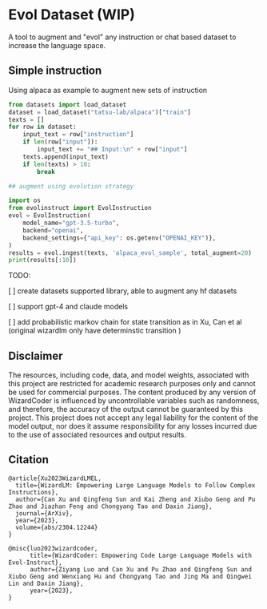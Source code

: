 # Evol Dataset (WIP)

A tool to augment and "evol" any instruction or chat based dataset to increase the language space.


## Simple instruction

Using alpaca as example to augment new sets of instruction

```python
from datasets import load_dataset
dataset = load_dataset("tatsu-lab/alpaca")["train"]
texts = []
for row in dataset:
    input_text = row["instruction"]
    if len(row["input"]):
        input_text += "## Input:\n" + row["input"]
    texts.append(input_text)
    if len(texts) > 10:
        break

## augment using evolution strategy

import os
from evolinstruct import EvolInstruction
evol = EvolInstruction(
    model_name="gpt-3.5-turbo",
    backend="openai",
    backend_settings={"api_key": os.getenv("OPENAI_KEY")},
)
results = evol.ingest(texts, 'alpaca_evol_sample', total_augment=20)
print(results[:10])
```



TODO:


[ ] create datasets supported library, able to augment any hf datasets

[ ] support gpt-4 and claude models

[ ] add probabilistic markov chain for state transition as in Xu, Can et al (original wizardlm only have determinstic transition )


## Disclaimer

The resources, including code, data, and model weights, associated with this project are restricted for academic research purposes only and cannot be used for commercial purposes. The content produced by any version of WizardCoder is influenced by uncontrollable variables such as randomness, and therefore, the accuracy of the output cannot be guaranteed by this project. This project does not accept any legal liability for the content of the model output, nor does it assume responsibility for any losses incurred due to the use of associated resources and output results.

## Citation

```
@article{Xu2023WizardLMEL,
  title={WizardLM: Empowering Large Language Models to Follow Complex Instructions},
  author={Can Xu and Qingfeng Sun and Kai Zheng and Xiubo Geng and Pu Zhao and Jiazhan Feng and Chongyang Tao and Daxin Jiang},
  journal={ArXiv},
  year={2023},
  volume={abs/2304.12244}
}
```

```
@misc{luo2023wizardcoder,
      title={WizardCoder: Empowering Code Large Language Models with Evol-Instruct},
      author={Ziyang Luo and Can Xu and Pu Zhao and Qingfeng Sun and Xiubo Geng and Wenxiang Hu and Chongyang Tao and Jing Ma and Qingwei Lin and Daxin Jiang},
      year={2023},
}
```
